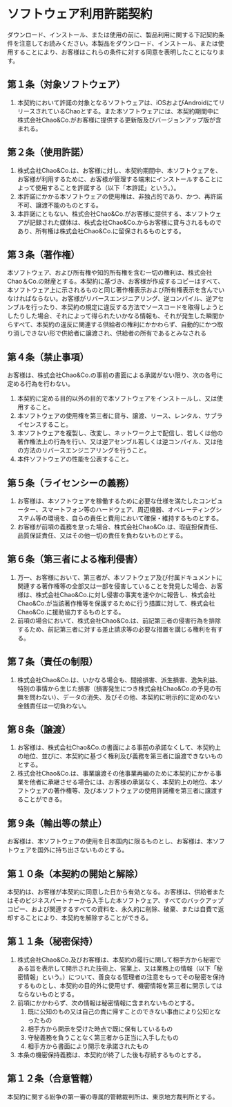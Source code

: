 # ソフトウェア利用許諾契約

ダウンロード、インストール、または使用の前に、製品利用に関する下記契約条件を注意してお読みください。本製品をダウンロード、インストール、または使用することにより、お客様はこれらの条件に対する同意を表明したことになります。

## 第１条（対象ソフトウェア）
1. 本契約において許諾の対象となるソフトウェアは、iOSおよびAndroidにてリリースされているChaoとする。また本ソフトウェアには、本契約期間中に株式会社Chao&Co.がお客様に提供する更新版及びバージョンアップ版が含まれる。

## 第２条（使用許諾）
1. 株式会社Chao&Co.は、お客様に対し、本契約期間中、本ソフトウェアを、お客様が利用するために、お客様が管理する端末にインストールすることによって使用することを許諾する（以下「本許諾」という。）。
2. 本許諾にかかる本ソフトウェアの使用権は、非独占的であり、かつ、再許諾不可、譲渡不能のものとする。
3. 本許諾にともない、株式会社Chao&Co.がお客様に提供する、本ソフトウェアが記録された媒体は、株式会社Chao&Co.からお客様に貸与されるものであり、所有権は株式会社Chao&Co.に留保されるものとする。

## 第３条（著作権）
本ソフトウェア、および所有権や知的所有権を含む一切の権利は、株式会社Chao＆Co.の財産とする。本契約に基づき、お客様が作成するコピーはすべて、本ソフトウェア上に示されるものと同じ著作権表示および所有権表示を含んでいなければならない。お客様がリバースエンジニアリング、逆コンパイル、逆アセンブルを行ったり、本契約の規定に違反する方法でソースコードを取得しようとしたりした場合、それによって得られたいかなる情報も、それが発生した瞬間からすべて、本契約の違反に関連する供給者の権利にかかわらず、自動的にかつ取り消しできない形で供給者に譲渡され、供給者の所有であるとみなされる

## 第４条（禁止事項）
お客様は、株式会社Chao&Co.の事前の書面による承諾がない限り、次の各号に定める行為を行わない。
1. 本契約に定める目的以外の目的で本ソフトウェアをインストールし、又は使用すること。
2. 本ソフトウェアの使用権を第三者に貸与、譲渡、リース、レンタル、サブライセンスすること。
3. 本ソフトウェアを複製し、改変し、ネットワーク上で配信し、若しくは他の著作権法上の行為を行い、又は逆アセンブル若しくは逆コンパイル、又は他の方法のリバースエンジニアリングを行うこと。
4. 本件ソフトウェアの性能を公表すること。

## 第５条（ライセンシーの義務）
1. お客様は、本ソフトウェアを稼働するために必要な仕様を満たしたコンピューター、スマートフォン等のハードウェア、周辺機器、オペレーティングシステム等の環境を、自らの責任と費用において確保・維持するものとする。
2. お客様が前項の義務を怠った場合、株式会社Chao&Co.は、瑕疵担保責任、品質保証責任、又はその他一切の責任を負わないものとする。

## 第６条（第三者による権利侵害）
1. 万一、お客様において、第三者が、本ソフトウェア及び付属ドキュメントに関連する著作権等の全部又は一部を侵害していることを発見した場合、お客様は、株式会社Chao&Co.に対し侵害の事実を速やかに報告し、株式会社Chao&Co.が当該著作権等を保護するために行う措置に対して、株式会社Chao&Co.に援助協力するものとする。
2. 前項の場合において、株式会社Chao&Co.は、前記第三者の侵害行為を排除するため、前記第三者に対する差止請求等の必要な措置を講じる権利を有する。

## 第７条（責任の制限）
1. 株式会社Chao&Co.は、いかなる場合も、間接損害、派生損害、逸失利益、特別の事情から生じた損害（損害発生につき株式会社Chao&Co.の予見の有無を問わない）、データの消失、及びその他、本契約に明示的に定めのない金銭責任は一切負わない。

## 第８条（譲渡）
1. お客様は、株式会社Chao&Co.の書面による事前の承諾なくして、本契約上の地位、並びに、本契約に基づく権利及び義務を第三者に譲渡できないものとする。
2. 株式会社Chao&Co.は、事業譲渡その他事業再編のために本契約にかかる事業を他者に承継させる場合には、お客様の承諾なく、本契約上の地位、本ソフトウェアの著作権等、及び本ソフトウェアの使用許諾権を第三者に譲渡することができる。

## 第９条（輸出等の禁止）
お客様は、本ソフトウェアの使用を日本国内に限るものとし、お客様は、本ソフトウェアを国外に持ち出さないものとする。

## 第１０条（本契約の開始と解除）
本契約は、お客様が本契約に同意した日から有効となる。お客様は、供給者またはそのビジネスパートナーから入手した本ソフトウェア、すべてのバックアップコピー、および関連するすべての資料を、永久的に削除、破棄、または自費で返却することにより、本契約を解除することができる。

## 第１１条（秘密保持）
1. 株式会社Chao&Co.及びお客様は、本契約の履行に関して相手方から秘密である旨を表示して開示された技術上、営業上、又は業務上の情報（以下「秘密情報」という。）について、善良なる管理者の注意をもってその秘密を保持するものとし、本契約の目的外に使用せず、機密情報を第三者に開示してはならないものとする。
2. 前項にかかわらず、次の情報は秘密情報に含まれないものとする。
   1. 既に公知のもの又は自己の責に帰すことのできない事由により公知となったもの
   2. 相手方から開示を受けた時点で既に保有しているもの
   3. 守秘義務を負うことなく第三者から正当に入手したもの
   4. 相手方から書面により開示を承諾されたもの
3. 本条の機密保持義務は、本契約が終了した後も存続するものとする。

## 第１２条（合意管轄）
本契約に関する紛争の第一審の専属的管轄裁判所は、東京地方裁判所とする。